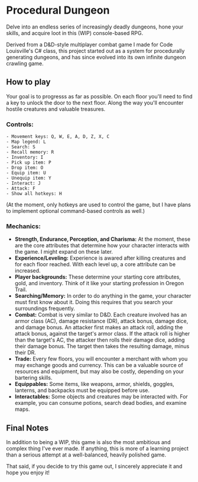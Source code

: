 # Procedural Dungeon

Delve into an endless series of increasingly deadly dungeons, hone your skills, and acquire loot in this (WIP) console-based RPG.

Derived from a D&D-style multiplayer combat game I made for Code Louisville's C# class, this project started out as a system for procedurally generating dungeons, and has since evolved into its own infinite dungeon crawling game.

## How to play
Your goal is to progresss as far as possible. On each floor you'll need to find a key to unlock the door to the next floor. Along the way you'll encounter hostile creatures and valuable treasures.

### Controls:
```
- Movement keys: Q, W, E, A, D, Z, X, C       
- Map legend: L
- Search: S
- Recall memory: R
- Inventory: I
- Pick up item: P
- Drop item: O
- Equip item: U
- Unequip item: Y
- Interact: J
- Attack: F
- Show all hotkeys: H
```
(At the moment, only hotkeys are used to control the game, but I have plans to implement optional command-based controls as well.)

### Mechanics:
- **Strength, Endurance, Perception, and Charisma:** At the moment, these are the core attributes that determine how your character interacts with the game. I might expand on these later.
- **Experience/Leveling:** Experience is awared after killing creatures and for each floor reached. With each level up, a core attribute can be increased.
- **Player backgrounds:** These determine your starting core attributes, gold, and inventory. Think of it like your starting profession in Oregon Trail.
- **Searching/Memory:** In order to do anything in the game, your character must first know about it. Doing this requires that you search your surroundings frequently.
- **Combat:** Combat is very similar to D&D. Each creature involved has an armor class (AC), damage resistance (DR), attack bonus, damage dice, and damage bonus. An attacker first makes an attack roll, adding the attack bonus, against the target's armor class. If the attack roll is higher than the target's AC, the attacker then rolls their damage dice, adding their damage bonus. The target then takes the resulting damage, minus their DR.
- **Trade:** Every few floors, you will encounter a merchant with whom you may exchange goods and currency. This can be a valuable source of resources and equipment, but may also be costly, depending on your bartering skills.
- **Equippables:** Some items, like weapons, armor, shields, goggles, lanterns, and backpacks must be equipped before use.
- **Interactables:** Some objects and creatures may be interacted with. For example, you can consume potions, search dead bodies, and examine maps.

## Final Notes
In addition to being a WIP, this game is also the most ambitious and complex thing I've ever made. If anything, this is more of a learning project than a serious attempt at a well-balanced, heavily polished game. 

That said, if you decide to try this game out, I sincerely appreciate it and hope you enjoy it!